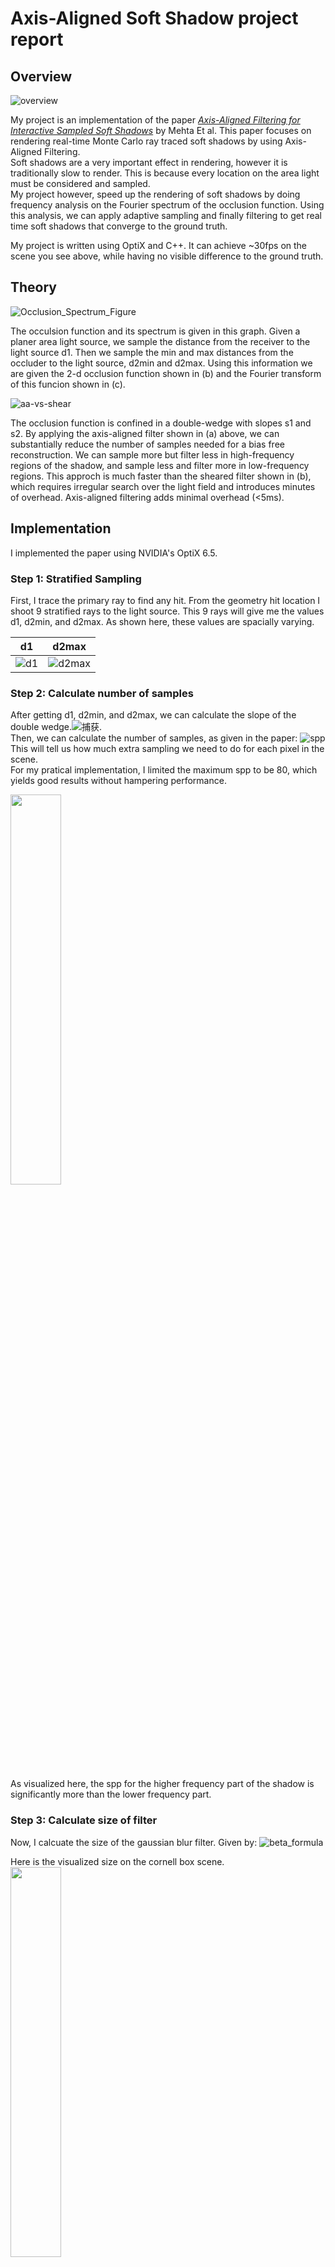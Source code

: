 # Axis-Aligned Soft Shadow project report

## Overview

![overview](https://user-images.githubusercontent.com/49463679/206032840-b5613582-a180-40e0-88e6-feea1a05fad3.png)

My project is an implementation of the paper [*Axis-Aligned Filtering for Interactive Sampled Soft Shadows*](http://graphics.berkeley.edu/papers/UdayMehta-AAF-2012-12/) by Mehta Et al. This paper focuses on rendering real-time Monte Carlo ray traced soft shadows by using Axis-Aligned Filtering.\
Soft shadows are a very important effect in rendering, however it is traditionally slow to render. This is because every location on the area light must be considered and sampled.\
My project however, speed up the rendering of soft shadows by doing frequency analysis on the Fourier spectrum of the occlusion function. Using this analysis, we can apply adaptive sampling and finally filtering to get real time soft shadows that converge to the ground truth. 

My project is written using OptiX and C++. It can achieve ~30fps on the scene you see above, while having no visible difference to the ground truth. 

## Theory

![Occlusion_Spectrum_Figure](https://user-images.githubusercontent.com/49463679/206034604-61f6bef5-11cf-4183-a62c-607e2761f5bc.png)

The occulsion function and its spectrum is given in this graph. Given a planer area light source, we sample the distance from the receiver to the light source d1. Then we sample the min and max distances from the occluder to the light source, d2min and d2max. Using this information we are given the 2-d occlusion function shown in (b) and the Fourier transform of this funcion shown in (c). 

![aa-vs-shear](https://user-images.githubusercontent.com/49463679/206036060-212fb8af-1d76-428a-98ae-42515e214b48.PNG)

The occlusion function is confined in a double-wedge with slopes s1 and s2. By applying the axis-aligned filter shown in (a) above, we can substantially reduce the number of samples needed for a bias free reconstruction. We can sample more but filter less in high-frequency regions of the shadow, and sample less and filter more in low-frequency regions. This approch is much faster than the sheared filter shown in (b), which requires irregular search over the light field and introduces minutes of overhead. Axis-aligned filtering adds minimal overhead (<5ms).

## Implementation

I implemented the paper using NVIDIA's OptiX 6.5.

### Step 1: Stratified Sampling

First, I trace the primary ray to find any hit. From the geometry hit location I shoot 9 stratified rays to the light source. This 9 rays will give me the values d1, d2min, and d2max. As shown here, these values are spacially varying.

d1 | d2max
:-------------------------:|:-------------------------:
![d1](https://user-images.githubusercontent.com/49463679/201294042-077a29dd-e4f0-4037-ac3e-8b03dd78117a.PNG) | ![d2max](https://user-images.githubusercontent.com/49463679/201294052-1c26296b-8c9f-49e8-8fbf-e7a90219aa82.PNG)

### Step 2: Calculate number of samples

After getting d1, d2min, and d2max, we can calculate the slope of the double wedge.![捕获](https://user-images.githubusercontent.com/49463679/206046566-42e330ee-c65c-465d-922b-1947183e8467.PNG).\
Then, we can calculate the number of samples, as given in the paper: ![spp](https://user-images.githubusercontent.com/49463679/206046727-1f4c358d-e6fa-4e2a-be50-fe297ee53f4d.PNG)\
This will tell us how much extra sampling we need to do for each pixel in the scene.\
For my pratical implementation, I limited the maximum spp to be 80, which yields good results without hampering performance.

<img src="https://user-images.githubusercontent.com/49463679/201293838-d48699a6-5348-42db-b2c1-575410dc37b7.PNG" width=40% height=40%>

As visualized here, the spp for the higher frequency part of the shadow is significantly more than the lower frequency part.

### Step 3: Calculate size of filter

Now, I calcuate the size of the gaussian blur filter. Given by: ![beta_formula](https://user-images.githubusercontent.com/49463679/206048654-de0bb62b-b0c9-4971-9dcf-9c667e3e8487.PNG)

Here is the visualized size on the cornell box scene.\
<img src="https://user-images.githubusercontent.com/49463679/201293885-0313b83c-aa93-41b7-8bc6-dd5a764dd7a4.PNG" width=40% height=40%>

#### spp and beta comparison
As shown in this comparison: for lower frequency areas, the samples per pixel is lower but the size of the filter will be very large.
Whereas for higher frequency details(e.g. the region where occluder is close to geometry), we sample more aggressively but uses a very small filter size.
This behavior contributes to the fast performance of AAF.

result | spp | beta
:-------------------------:|:-------------------------:|:-------------------------:
![grid](https://user-images.githubusercontent.com/49463679/206049143-88d4b8cc-6c55-40ea-beaa-1257ae83825a.png) | ![grid_spp](https://user-images.githubusercontent.com/49463679/206049154-c86db952-0deb-46cf-bd3d-85f3014ebc63.png) | ![grid_beta](https://user-images.githubusercontent.com/49463679/206049180-0d5dc40c-397f-4cd7-8ee6-8a37bed275b5.png)
![cow](https://user-images.githubusercontent.com/49463679/206049209-64753911-221b-46a8-a260-652ba7797db4.png) | ![cow_spp](https://user-images.githubusercontent.com/49463679/206049239-916fe36c-afde-49fd-b28d-3ea5988ab6e4.png) | ![cow_beta](https://user-images.githubusercontent.com/49463679/206049306-da6a2ad6-3c1e-48ad-993e-c77992218e1c.png)

Notice for the feet of the cow, we shoot more samples and filter less. But for the shadow of the head, we sample much less but filter more aggresively.

### Step 4: Image space blur

Finally, I apply the gaussian blur on the noisy output. Given by this formula: ![gaussian](https://user-images.githubusercontent.com/49463679/206050238-7e7f7bb8-6c35-4e7a-901d-aec7be537529.PNG).\
I utilize the world-space distances between objects to compute the filter weights in this equation using a depth buffer.\
Also to get greater efficiency, I use two 1D separable filters along the image dimension. We can rewrite the equation as: w(xij − xkl) = w(xij − xkj )w(xkj − xkl).\
Since beta varies slowly in practice, there is no observable difference between 2d filter and two 1d filters.\

noisy | filtered
:-------------------------:|:-------------------------:
![noisy](https://user-images.githubusercontent.com/49463679/206051055-892519d4-7ae6-470d-b3df-6f36549d7d43.png) | ![filtered](https://user-images.githubusercontent.com/49463679/206051061-54a1d96f-7683-4b78-a59f-e107091579f4.png)

Furthermore, I used a per-pixel object ID check to avoid filtering different objects or regions.\
This image shows different objects with different color corresponding to their ID.

<img src="https://user-images.githubusercontent.com/49463679/206051330-129ce7c1-18a8-4f2c-b1c6-40e08f5c078a.png" width=40% height=40%>

## Results

I am running my implementation on a GTX980Ti graphics card. I am getting 15-30 fps on simple scenes, and 10-15 fps on more complex geometries.\
My results are virtually noise free, and much faster than the ground truth, which is 1-5 fps on most scenes.\
Here are some results on different scenes.

### Grids Scene
noisy | denoised | ground truth
:-------------------------:|:-------------------------:|:-------------------------:
![noisy_grid](https://user-images.githubusercontent.com/49463679/206053665-827b9399-9885-48db-828f-cf42f5e90d98.png) | ![denoised_grid](https://user-images.githubusercontent.com/49463679/206053691-bc43cea0-6df7-4ced-bce2-d08fe9094332.png) | ![gt_grid](https://user-images.githubusercontent.com/49463679/206053735-d676ba84-1c1d-4c14-81d9-345ed0d23bc4.png)

#### Noisy visibility VS. Denoised result
![noisy_vs_denoised](https://user-images.githubusercontent.com/49463679/206054187-697bf921-78f9-488b-87ad-812d4e6f8896.png)\
The sampling and filtering provides so much better result while staying around the same fps as noisy.

#### Ground truth VS. Denoised result
![gt_vs_denoised](https://user-images.githubusercontent.com/49463679/206054029-144b358e-87a5-4c03-981a-eb49d7fd10b8.png)\
Ground truth is on left, denoised on the right. Virtually indistinguishable, while ground truth is not interactive (5 fps).

#### Diff images
Here's noisy and denoised difference from the ground truth. The diffent pixels are highlighted in purple.
noisy | denoised
:-------------------------:|:-------------------------:
![noisy_diff](https://user-images.githubusercontent.com/49463679/206055051-81f5af90-bc5a-465d-9d00-eaf3fbb148f0.png) | ![denoised_diff](https://user-images.githubusercontent.com/49463679/206055072-562298ba-3520-4bc0-be5b-4e03c3c757b6.png)

The denoised result is virtually no difference from ground truth.

### Cow
noisy | denoised | ground truth
:-------------------------:|:-------------------------:|:-------------------------:
![cow_noisy](https://user-images.githubusercontent.com/49463679/206056254-24c02794-53e9-441b-aefc-0f33fa51dc9b.png) | ![cow_denoised](https://user-images.githubusercontent.com/49463679/206056265-34e1fa45-474f-40fd-a029-d3f3b1043ce7.png) | ![cow_gt](https://user-images.githubusercontent.com/49463679/206056275-0e9ad1fb-a196-4fd7-afe2-29bdb129b538.png)

#### Noisy visibility VS. Denoised result
![cow_noisy_vs_denoised](https://user-images.githubusercontent.com/49463679/206056342-7b5f9e00-14da-4781-b880-98142a9a32e9.png)\
For the cow object, the denoised fps is at ~15fps.

#### Ground truth VS. Denoised result
![cow_gt_vs_denoised](https://user-images.githubusercontent.com/49463679/206056423-d2ed6c5d-24c4-4f38-9e8a-c73b1e001516.png)\
Ground truth is on the left and denoised result on the right.\
The ground truth for the cow object is bearly interative at 1-2 fps. The denoised result provides interative fps while having no visible difference to ground truth.

#### Diff images
Here's noisy and denoised difference from the ground truth, this is the enlarged detail of the cow's head. The diffent pixels are highlighted in purple.
noisy | denoised
:-------------------------:|:-------------------------:
![cow_noisy_diff](https://user-images.githubusercontent.com/49463679/206056800-2d072f93-5737-46f3-9d53-64d7b6272b02.png) | ![cow_denoised_diff](https://user-images.githubusercontent.com/49463679/206056812-4359da3e-f95c-419a-a979-2670117e7480.png)

The denoised result is virtually no difference from ground truth.

## Interactive Video result

[![Watch the video](https://img.youtube.com/vi/799SxjDwoa8/maxresdefault.jpg)](https://youtu.be/799SxjDwoa8)
https://youtu.be/799SxjDwoa8

## Conclusion

From implementing this project, I have learned a lot about frequency analysis and denoising, and also about real-time ray tracing using OptiX.\
This a-priori paper from a decade ago shows the prospect that Monte Carlo rendering can become real time by using denoising techniques.\
As we see in class, this prophecy have been fulfilled by novel methods to denoise using AI in recent years.\
It has been a fun journey implementing this old paper, and seeing the improvement in framerate through better hardware and APIs.
